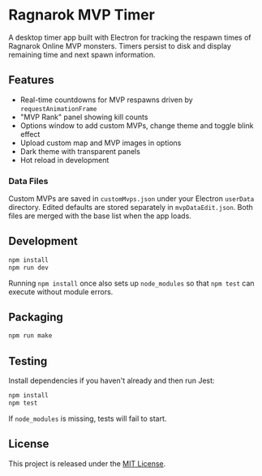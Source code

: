 # Ragnarok MVP Timer

A desktop timer app built with Electron for tracking the respawn times of Ragnarok Online MVP monsters. Timers persist to disk and display remaining time and next spawn information.

## Features
- Real-time countdowns for MVP respawns
  driven by `requestAnimationFrame`
- "MVP Rank" panel showing kill counts
- Options window to add custom MVPs, change theme and toggle blink effect
- Upload custom map and MVP images in options
- Dark theme with transparent panels
- Hot reload in development

### Data Files
Custom MVPs are saved in `customMvps.json` under your Electron `userData`
directory. Edited defaults are stored separately in `mvpDataEdit.json`. Both
files are merged with the base list when the app loads.

## Development
```bash
npm install
npm run dev
```
Running `npm install` once also sets up `node_modules` so that
`npm test` can execute without module errors.

## Packaging
```bash
npm run make
```

## Testing
Install dependencies if you haven't already and then run Jest:

```bash
npm install
npm test
```
If `node_modules` is missing, tests will fail to start.

## License
This project is released under the [MIT License](LICENSE).


